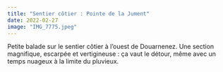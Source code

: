```yaml
---
title: "Sentier côtier : Pointe de la Jument"
date: 2022-02-27
image: "IMG_7775.jpeg"
---
```


Petite balade sur le sentier côtier à l’ouest de Douarnenez. Une section magnifique, escarpée et vertigineuse : ça vaut le détour, même avec un temps nuageux à la limite du pluvieux. 
